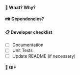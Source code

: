 #### :tophat: What? Why?

#### :family: Dependencies?

#### :clipboard: Developer checklist
- [ ] Documentation
- [ ] Unit Tests 
- [ ] Update README (if necessary)

#### :ghost: GIF
![]()